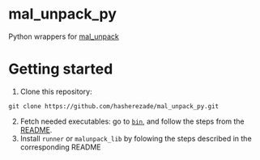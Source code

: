 # mal_unpack_py

Python wrappers for [mal_unpack](https://github.com/hasherezade/mal_unpack)

# Getting started

1. Clone this repository:

```console
git clone https://github.com/hasherezade/mal_unpack_py.git
```
2. Fetch needed executables: go to [`bin`](bin), and follow the steps from the [README](bin/README.md).
3. Install `runner` or `malunpack_lib` by folowing the steps described in the corresponding README
